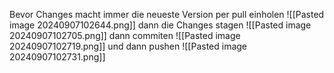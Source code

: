 Bevor Changes macht immer die neueste Version per pull einholen
![[Pasted image 20240907102644.png]]
dann die Changes stagen
![[Pasted image 20240907102705.png]]
dann commiten
![[Pasted image 20240907102719.png]]
und dann pushen
![[Pasted image 20240907102731.png]]

